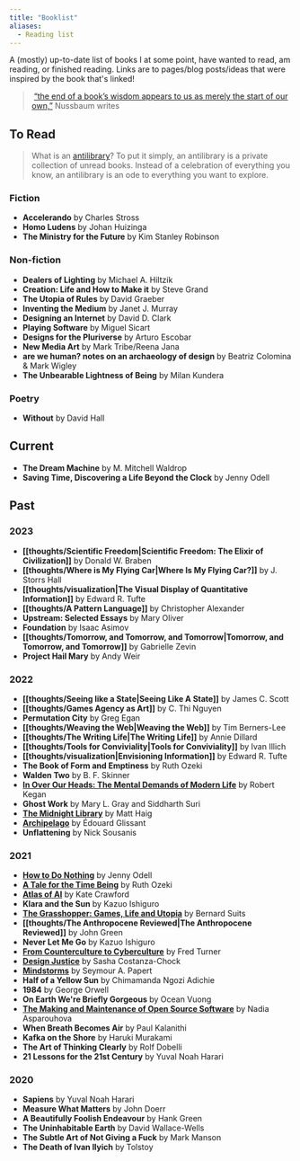 ```yaml
---
title: "Booklist"
aliases:
  - Reading list
---
```


A (mostly) up-to-date list of books I at some point, have wanted to read, am reading, or finished reading. Links are to pages/blog posts/ideas that were inspired by the book that's linked!

>  [“the end of a book’s wisdom appears to us as merely the start of our own,”](https://www.themarginalian.org/2016/10/20/proust-on-reading/) Nussbaum writes
## To Read

> What is an [antilibrary](https://nesslabs.com/antilibrary)? To put it simply, an antilibrary is a private collection of unread books. Instead of a celebration of everything you know, an antilibrary is an ode to everything you want to explore.

### Fiction

- **Accelerando** by Charles Stross
- **Homo Ludens** by Johan Huizinga
- **The Ministry for the Future** by Kim Stanley Robinson

### Non-fiction

- **Dealers of Lighting** by Michael A. Hiltzik
- **Creation: Life and How to Make it** by Steve Grand
- **The Utopia of Rules** by David Graeber
- **Inventing the Medium** by Janet J. Murray
- **Designing an Internet** by David D. Clark
- **Playing Software** by Miguel Sicart
- **Designs for the Pluriverse** by Arturo Escobar
- **New Media Art** by Mark Tribe/Reena Jana
- **are we human? notes on an archaeology of design** by Beatriz Colomina & Mark Wigley
- **The Unbearable Lightness of Being** by Milan Kundera

### Poetry

- **Without** by David Hall
## Current

- **The Dream Machine** by M. Mitchell Waldrop
- **Saving Time, Discovering a Life Beyond the Clock** by Jenny Odell
## Past

### 2023

- **[[thoughts/Scientific Freedom|Scientific Freedom: The Elixir of Civilization]]** by Donald W. Braben
- **[[thoughts/Where is My Flying Car|Where Is My Flying Car?]]** by J. Storrs Hall
- **[[thoughts/visualization|The Visual Display of Quantitative Information]]** by Edward R. Tufte
- **[[thoughts/A Pattern Language]]** by Christopher Alexander
- **Upstream: Selected Essays** by Mary Oliver
- **Foundation** by Isaac Asimov
- **[[thoughts/Tomorrow, and Tomorrow, and Tomorrow|Tomorrow, and Tomorrow, and Tomorrow]]** by Gabrielle Zevin
- **Project Hail Mary** by Andy Weir

### 2022

- **[[thoughts/Seeing like a State|Seeing Like A State]]** by James C. Scott
- **[[thoughts/Games Agency as Art]]** by C. Thi Nguyen
- **Permutation City** by Greg Egan
- **[[thoughts/Weaving the Web|Weaving the Web]]** by Tim Berners-Lee
- **[[thoughts/The Writing Life|The Writing Life]]** by Annie Dillard
- **[[thoughts/Tools for Conviviality|Tools for Conviviality]]** by Ivan Illich
- **[[thoughts/visualization|Envisioning Information]]** by Edward R. Tufte
- **The Book of Form and Emptiness** by Ruth Ozeki
- **Walden Two** by B. F. Skinner
- **[In Over Our Heads: The Mental Demands of Modern Life](thoughts/In%20Over%20Our%20Heads.md)** by Robert Kegan
- **Ghost Work** by Mary L. Gray and Siddharth Suri
- [**The Midnight Library**](thoughts/The%20Midnight%20Library.md) by Matt Haig
- [**Archipelago**](thoughts/Archipelago.md) by Édouard Glissant
- **Unflattening** by Nick Sousanis

### 2021

- [**How to Do Nothing**](thoughts/How%20to%20do%20Nothing.md) by Jenny Odell
- [**A Tale for the Time Being**](thoughts/A%20Tale%20for%20the%20Time%20Being.md) by Ruth Ozeki
- [**Atlas of AI**](thoughts/Atlas%20of%20AI.md) by Kate Crawford
- **Klara and the Sun** by Kazuo Ishiguro
- [**The Grasshopper: Games, Life and Utopia**](thoughts/The%20Grasshopper,%20Games,%20Life%20and%20Utopia.md) by Bernard Suits
- **[[thoughts/The Anthropocene Reviewed|The Anthropocene Reviewed]]** by John Green
- **Never Let Me Go** by Kazuo Ishiguro
- [**From Counterculture to Cyberculture**](thoughts/From%20Counterculture%20to%20Cyberculture.md) by Fred Turner
- [**Design Justice**](thoughts/Design%20Justice.md) by Sasha Costanza-Chock
- [**Mindstorms**](thoughts/Mindstorms.md) by Seymour A. Papert
- **Half of a Yellow Sun** by Chimamanda Ngozi Adichie
- **1984** by George Orwell
- **On Earth We're Briefly Gorgeous** by Ocean Vuong
- [**The Making and Maintenance of Open Source Software**](thoughts/Making%20and%20Maintenance%20of%20OSS.md) by Nadia Asparouhova
- **When Breath Becomes Air** by Paul Kalanithi
- **Kafka on the Shore** by Haruki Murakami
- **The Art of Thinking Clearly** by Rolf Dobelli
- **21 Lessons for the 21st Century** by Yuval Noah Harari

### 2020

- **Sapiens** by Yuval Noah Harari
- **Measure What Matters** by John Doerr
- **A Beautifully Foolish Endeavour** by Hank Green
- **The Uninhabitable Earth** by David Wallace-Wells
- **The Subtle Art of Not Giving a Fuck** by Mark Manson
- **The Death of Ivan Ilyich** by Tolstoy
